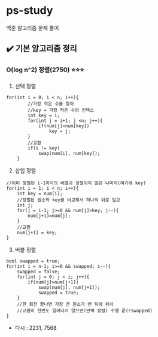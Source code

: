 # ps-study
백준 알고리즘 문제 풀이

## ✔️ 기본 알고리즘 정리
### O(log n^2) 정렬(2750) ⭐️⭐️⭐️
1. 선택 정렬
```
for(int i = 0; i < n; i++){
        //가장 작은 수를 찾아
        //key = 가장 작은 수의 인덱스
        int key = i;
        for(int j = i+1; j <n; j++){
            if(num[j]<num[key])
                key = j;
        }
        //교환
        if(i != key) 
            swap(num[i], num[key]);
    }
```

2. 삽입 정렬
```
//이미 정렬된 i-1까지의 배열과 정렬되지 않은 나머지(여기에 key)
for(int i = 1; i < n; i++){
    int key = num[i];
    //정렬된 원소와 key를 비교해서 하나씩 뒤로 밀고
    int j;
    for(j = i-1; j>=0 && num[j]>key; j--){
        num[j+1]=num[j];
    }
    //교환
    num[j+1] = key;
}
```

3. 버블 정렬
```
bool swapped = true;
for(int i = n-1; i>=0 && swapped; i--){
    swapped = false;
    for(int j = 0; j < i; j++){
        if(num[j]>num[j+1])
            swap(num[j], num[j+1]);
            swapped = true;
    }
    //한 회전 끝나면 가장 큰 원소가 맨 뒤에 위치
    //교환이 한번도 일어나지 않으면(완벽 정렬) 수행 끝(!swapped)
}
```

- 다시 : 2231, 7568
